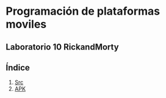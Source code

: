 # Programación de plataformas moviles
## Laboratorio 10 RickandMorty


## Índice
1. [Src](https://github.com/Kojimena/PM-RICK-MORTY/tree/Laboratorio10/app/src)
2. [APK](https://github.com/Kojimena/PM-RICK-MORTY/blob/Laboratorio10/APKS/LAB10%20app-debug.apk)
